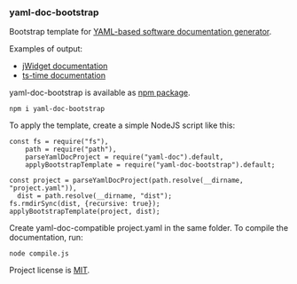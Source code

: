 ### yaml-doc-bootstrap

Bootstrap template for [YAML-based software documentation generator](https://www.npmjs.com/package/yaml-doc).

Examples of output:

* [jWidget documentation](https://enepomnyaschih.github.io/jwidget/)
* [ts-time documentation](https://enepomnyaschih.github.io/ts-time/)

yaml-doc-bootstrap is available as [npm package](https://www.npmjs.com/package/yaml-doc-bootstrap).

    npm i yaml-doc-bootstrap

To apply the template, create a simple NodeJS script like this:

    const fs = require("fs"),
        path = require("path"),
        parseYamlDocProject = require("yaml-doc").default,
        applyBootstrapTemplate = require("yaml-doc-bootstrap").default;
    
    const project = parseYamlDocProject(path.resolve(__dirname, "project.yaml")),
      dist = path.resolve(__dirname, "dist");
    fs.rmdirSync(dist, {recursive: true});
    applyBootstrapTemplate(project, dist);

Create yaml-doc-compatible project.yaml in the same folder. To compile the documentation, run:

    node compile.js

Project license is [MIT](https://github.com/enepomnyaschih/yaml-doc/blob/master/LICENSE).
